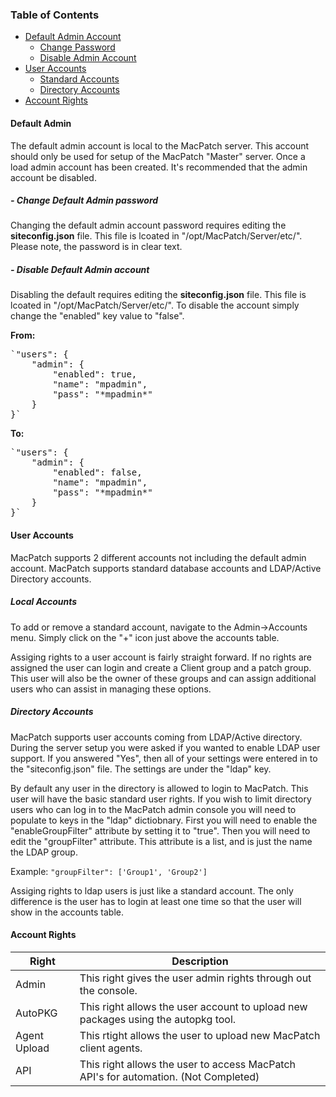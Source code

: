 ### Table of Contents
* [Default Admin Account](#a1)
	* [Change Password](#a1a)
	* [Disable Admin Account](#a1b)
* [User Accounts](#a2)
	* [Standard Accounts](#a2a)
	* [Directory Accounts](#a2b)
* [Account Rights](#a3)

#### Default Admin <a name='a1'></a>

The default admin account is local to the MacPatch server. This account should only be used for setup of the MacPatch "Master" server. Once a load admin account has been created. It's recommended that the admin account be disabled.

##### - Change Default Admin password
<a name='a1a'></a>Changing the default admin account password requires editing the **siteconfig.json** file. This file is lcoated in "/opt/MacPatch/Server/etc/". Please note, the password is in clear text.

##### - Disable Default Admin account
<a name='a1b'></a> Disabling the default requires editing the **siteconfig.json** file. This file is lcoated in "/opt/MacPatch/Server/etc/". To disable the account simply change the "enabled" key value to "false".

**From:**
<pre>
`"users": {
    "admin": {
        "enabled": true,
        "name": "mpadmin",
        "pass": "*mpadmin*"
    }
}`
</pre>
**To:**
<pre>
`"users": {
    "admin": {
        "enabled": false,
        "name": "mpadmin",
        "pass": "*mpadmin*"
    }
}`
</pre>

#### User Accounts <a name='a2'></a>

MacPatch supports 2 different accounts not including the default admin account. MacPatch supports standard database accounts and LDAP/Active Directory accounts.

<a name='a2a'></a>
##### Local Accounts
To add or remove a standard account, navigate to the Admin->Accounts menu. Simply click on the "+" icon just above the accounts table.

Assiging rights to a user account is fairly straight forward. If no rights are assigned the user can login and create a Client group and a patch group. This user will also be the owner of these groups and can assign additional users who can assist in managing these options.

<a name='a2b'></a>
##### Directory Accounts
MacPatch supports user accounts coming from LDAP/Active directory. During the server setup you were asked if you wanted to enable LDAP user support. If you answered "Yes", then all of your settings were entered in to the "siteconfig.json" file. The settings are under the "ldap" key.

By default any user in the directory is allowed to login to MacPatch. This user will have the basic standard user rights. If you wish to limit directory users who can log in to the MacPatch admin console you will need to populate to keys in the "ldap" dictiobnary. First you will need to enable the "enableGroupFilter" attribute by setting it to "true". Then you will need to edit the "groupFilter" attribute. This attribute is a list, and is just the name the LDAP group.

Example:
`"groupFilter": ['Group1', 'Group2']`

Assiging rights to ldap users is just like a standard account. The only difference is the user has to login at least one time so that the user will show in the accounts table.

#### Account Rights <a name='a3'></a>

|Right |Description|
|---|---|
|Admin | This right gives the user admin rights through out the console.|
|AutoPKG | This right allows the user account to upload new packages using the autopkg tool.  |
|Agent Upload | This rtight allows the user to upload new MacPatch client agents. |
|API | This right allows the user to access MacPatch API's for automation. (Not Completed)|
